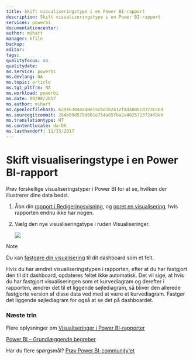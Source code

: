 ```yaml
---
title: Skift visualiseringstype i en Power BI-rapport
description: Skift visualiseringstype i en Power BI-rapport
services: powerbi
documentationcenter: 
author: mihart
manager: kfile
backup: 
editor: 
tags: 
qualityfocus: no
qualitydate: 
ms.service: powerbi
ms.devlang: NA
ms.topic: article
ms.tgt_pltfrm: NA
ms.workload: powerbi
ms.date: 09/08/2017
ms.author: mihart
ms.openlocfilehash: 629163044a48e15cbd5b2412f4da886cd373c56d
ms.sourcegitcommit: 284b09d579d601e754a05fba2a4025723724f8eb
ms.translationtype: HT
ms.contentlocale: da-DK
ms.lasthandoff: 11/15/2017
---
```

# <a name="change-the-type-of-visualization-in-a-power-bi-report"></a>Skift visualiseringstype i en Power BI-rapport
Prøv forskellige visualiseringstyper i Power BI for at se, hvilken der illustrerer dine data bedst. 

1. Åbn din [rapport i Redigeringsvisning](service-reading-view-and-editing-view.md), og [opret en visualisering](power-bi-report-add-visualizations-i.md), hvis rapporten endnu ikke har nogen.
2. Vælg den nye visualiseringstype i ruden Visualiseringer.  
   
   ![](media/power-bi-report-change-visualization-type/changeviz.gif)

> [!NOTE]
> Du kan [fastgøre din visualisering](service-dashboard-pin-tile-from-report.md) til dit dashboard som et felt.
> 
> 

Hvis du har ændret visualiseringstypen i rapporten, efter at du har fastgjort den til dit dashboard, opdateres feltet ikke automatisk. Det vil sige, at hvis du har fastgjort visualiseringen som et kurvediagram og derefter i rapporten, ændrer det til et liggende søjlediagram, så bliver den allerede fastgjorte version af disse data ved med at være et kurvediagram. Fastgør det liggende søjlediagram for også at se det på dashboardet.

### <a name="next-steps"></a>Næste trin
Flere oplysninger om [Visualiseringer i Power BI-rapporter](power-bi-report-visualizations.md)

[Power BI – Grundlæggende begreber](service-basic-concepts.md)

Har du flere spørgsmål? [Prøv Power BI-community'et](http://community.powerbi.com/)

